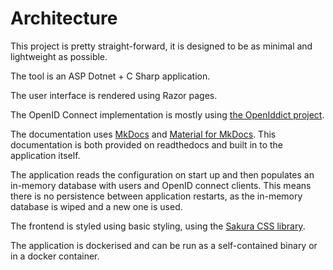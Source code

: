 # Architecture

This project is pretty straight-forward, it is designed to be as minimal and lightweight as possible.

The tool is an ASP Dotnet + C Sharp application.

The user interface is rendered using Razor pages.

The OpenID Connect implementation is mostly using [the OpenIddict project](https://openiddict.com/).

The documentation uses [MkDocs](https://www.mkdocs.org/) and [Material for
MkDocs](https://squidfunk.github.io/mkdocs-material/). This documentation is both provided on readthedocs and built
in to the application itself.

The application reads the configuration on start up and then populates an in-memory database with users and OpenID
connect clients. This means there is no persistence between application restarts, as the in-memory database is
wiped and a new one is used.

The frontend is styled using basic styling, using the [Sakura CSS library](https://github.com/oxalorg/sakura).

The application is dockerised and can be run as a self-contained binary or in a docker container.
